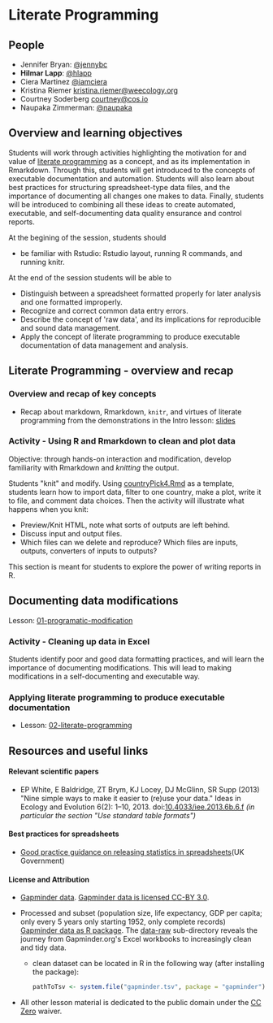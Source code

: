 # Literate Programming

## People

-  Jennifer Bryan: [@jennybc]
-  **Hilmar Lapp**: [@hlapp]
-  Ciera Martinez [@iamciera]
-  Kristina Riemer kristina.riemer@weecology.org
-  Courtney Soderberg courtney@cos.io
-  Naupaka Zimmerman: [@naupaka]

## Overview and learning objectives

Students will work through activities highlighting the motivation for
and value of [literate programming] as a concept, and as its
implementation in Rmarkdown. Through this, students will get introduced to
the concepts of executable documentation and automation. Students will
also learn about best practices for structuring spreadsheet-type data
files, and the importance of documenting all changes one makes to
data. Finally, students will be introduced to combining all these
ideas to create automated, executable, and self-documenting data quality
ensurance and control reports.

At the begining of the session, students should
- be familiar with Rstudio: Rstudio layout, running R commands, and
  running knitr.

At the end of the session students will be able to

- Distinguish between a spreadsheet formatted properly for later
  analysis and one formatted improperly.
- Recognize and correct common data entry errors.
- Describe the concept of 'raw data', and its implications for
  reproducible and sound data management.
- Apply the concept of literate programming to produce executable
  documentation of data management and analysis.

## Literate Programming - overview and recap

### Overview and recap of key concepts

* Recap about markdown, Rmarkdown, `knitr`, and virtues of literate
  programming from the demonstrations in the Intro lesson:
  [slides](slides/lit-prog-slides)

### Activity - Using R and Rmarkdown to clean and plot data

Objective: through hands-on interaction and modification, develop
familiarity with Rmarkdown and _knitting_ the output.

Students "knit" and modify. Using
[countryPick4.Rmd](files/lit-prog/countryPick4.Rmd) as a template,
students learn how to import data, filter to one country, make a plot,
write it to file, and comment data choices.  Then the activity will
illustrate what happens when you knit:
- Preview/Knit HTML, note what sorts of outputs are left behind.
- Discuss input and output files.
- Which files can we delete and reproduce? Which files are inputs,
  outputs, converters of inputs to outputs?

This section is meant for students to explore the power of writing
reports in R.

## Documenting data modifications

Lesson: [01-programatic-modification](01-documenting-data-modification.md)

### Activity - Cleaning up data in Excel

Students identify poor and good data formatting practices, and will
learn the importance of documenting modifications. This will lead to
making modifications in a self-documenting and executable way.

### Applying literate programming to produce executable documentation

* Lesson: [02-literate-programming](02-literate-programming.md)

## Resources and useful links

#### Relevant scientific papers

- EP White, E Baldridge, ZT Brym, KJ Locey, DJ McGlinn, SR
  Supp (2013) "Nine simple ways to make it easier to (re)use your
  data." Ideas in Ecology and Evolution 6(2):
  1–10, 2013. doi:[10.4033/iee.2013.6b.6.f] _(in particular the
  section "Use standard table formats")_

#### Best practices for spreadsheets

- [Good practice guidance on releasing statistics in spreadsheets](UK Government)

#### License and Attribution

- [Gapminder data](http://www.gapminder.org/data/). [Gapminder data is licensed CC-BY 3.0](https://docs.google.com/document/pub?id=1POd-pBMc5vDXAmxrpGjPLaCSDSWuxX6FLQgq5DhlUhM#h.ul2gu2-uwathz).
- Processed and subset (population size, life expectancy, GDP per
  capita; only every 5 years only starting 1952, only complete records)
  [Gapminder data as R package](https://github.com/jennybc/gapminder). The [data-raw](https://github.com/jennybc/gapminder/tree/master/data-raw) sub-directory reveals the journey from Gapminder.org's Excel workbooks to increasingly clean and tidy data.
    - clean dataset can be located in R in the following way (after
      installing the package):

        ```R
        pathToTsv <- system.file("gapminder.tsv", package = "gapminder")
        ```

- All other lesson material is dedicated to the public domain under
  the [CC Zero] waiver.


[@jennybc]: http://github.com/jennybc
[@hlapp]: http://github.com/hlapp
[@iamciera]: http://github.com/iamciera
[@naupaka]: http://github.com/naupaka
[File Naming Conventions & Best Practices]: http://researchdata.library.ubc.ca/organize
[File Format Considerations]: http://researchdata.library.ubc.ca/format/
[List of filename extensions]: http://en.wikipedia.org/wiki/List_of_file_formats
[ISO 8601 standard for dates]: http://en.wikipedia.org/wiki/ISO_8601
[Good practice guidance on releasing statistics in spreadsheets]: https://gss.civilservice.gov.uk/wp-content/uploads/2012/12/Releasing-statistics-in-spreadsheets-Good-practice-guidance.pdf
[10.4033/iee.2013.6b.6.f]: http://dx.doi.org/10.4033/iee.2013.6b.6.f
[10.1371/journal.pcbi.1000424]: http://dx.doi.org/10.1371/journal.pcbi.1000424
[CC Zero]: https://creativecommons.org/publicdomain/zero/1.0/
[literate programming]: https://en.wikipedia.org/wiki/Literate_programming
